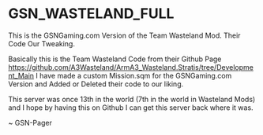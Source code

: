 GSN_WASTELAND_FULL
==================

This is the GSNGaming.com Version of the Team Wasteland Mod. Their Code Our Tweaking.

Basically this is the Team Wasteland Code from their Github Page https://github.com/A3Wasteland/ArmA3_Wasteland.Stratis/tree/Development_Main
I have made a custom Mission.sqm for the GSNGaming.com Version and Added or Deleted their code to our liking.

This server was once 13th in the world (7th in the world in Wasteland Mods) and I hope by having this on Github I can
get this server back where it was.

~ GSN-Pager
